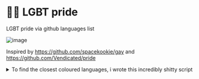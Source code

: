 # 🏳️‍🌈 LGBT pride

LGBT pride via github languages list

![image](https://github-production-user-asset-6210df.s3.amazonaws.com/45497981/284077541-4f5a0f42-56bf-4cea-8f04-498db315bfb5.png?X-Amz-Algorithm=AWS4-HMAC-SHA256&X-Amz-Credential=AKIAVCODYLSA53PQK4ZA%2F20240114%2Fus-east-1%2Fs3%2Faws4_request&X-Amz-Date=20240114T123628Z&X-Amz-Expires=300&X-Amz-Signature=54a6efddcec76aaa2ea7355b5d5ee7b66f829aba30db680dd21ba85222fb4a6a&X-Amz-SignedHeaders=host&actor_id=84327578&key_id=0&repo_id=720807799)


Inspired by https://github.com/spacekookie/gay and https://github.com/Vendicated/pride
<details>
<summary>To find the closest coloured languages, i wrote this incredibly shitty script</summary>
  
based on https://gist.github.com/Ademking/560d541e87043bfff0eb8470d3ef4894

```js
const linguistYaml = await fetch("https://raw.githubusercontent.com/github-linguist/linguist/master/lib/linguist/languages.yml").then(r => r.text());
const baseColors = Array.from(
    linguistYaml.matchAll(/(^[^\n:]+):\n  type: programming\n  color: "(#\w{6})"/gm),
    ([, name, hex]) => ({ name, hex }));

function hexToRgb(hex) {
    var shorthandRegex = /^#?([a-f\d])([a-f\d])([a-f\d])$/i;
    hex = hex.replace(shorthandRegex, function (m, r, g, b) {
        return r + r + g + g + b + b;
    });

    var result = /^#?([a-f\d]{2})([a-f\d]{2})([a-f\d]{2})$/i.exec(hex);
    return result ? {
        r: parseInt(result[1], 16),
        g: parseInt(result[2], 16),
        b: parseInt(result[3], 16)
    } : null;
}

// Distance between 2 colors (in RGB)
// https://stackoverflow.com/questions/23990802/find-nearest-color-from-a-colors-list
function distance(a, b) {
    return Math.sqrt(Math.pow(a.r - b.r, 2) + Math.pow(a.g - b.g, 2) + Math.pow(a.b - b.b, 2));
}

// return nearest color from array
function nearestColor(colorHex) {
    var lowest = Number.POSITIVE_INFINITY;
    var tmp;
    let index = 0;
    baseColors.forEach((el, i) => {
        tmp = distance(hexToRgb(colorHex), hexToRgb(el.hex));
        if (tmp < lowest) {
            lowest = tmp;
            index = i;
        };

    });
    return baseColors[index];

}

const LgbtColors = [
    {
        name: "Red",
        hex: "#E40303",
    },
    {
        name: "Orange",
        hex: "#FF8C00"
    },
    {
        name: "Yellow",
        hex: "#FFED00"
    },
    {
        name: "Green",
        hex: "#008026"
    },
    {
        name: "Blue",
        hex: "#24408E",
    },
    {
        name: "Purple",
        hex: "#732982"
    }
];

for (const { name, hex } of LgbtColors) {
    console.log(`${name} -> ${nearestColor(hex).name}`);
}
```

</details>
